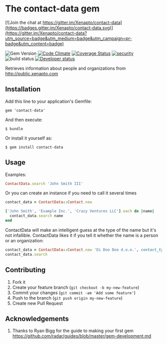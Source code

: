 # The contact-data gem

[![Join the chat at https://gitter.im/Xenapto/contact-data](https://badges.gitter.im/Xenapto/contact-data.svg)](https://gitter.im/Xenapto/contact-data?utm_source=badge&utm_medium=badge&utm_campaign=pr-badge&utm_content=badge)

![Gem Version](http://img.shields.io/gem/v/contact-data.svg?style=flat)&nbsp;[![Code Climate](http://img.shields.io/codeclimate/github/Xenapto/contact-data.svg?style=flat)](https://codeclimate.com/github/Xenapto/contact-data)&nbsp;[![Coverage Status](https://img.shields.io/coveralls/Xenapto/contact-data.svg?style=flat)](https://coveralls.io/r/Xenapto/contact-data?branch=master)
[![security](https://hakiri.io/github/Xenapto/contact-data/develop.svg)](https://hakiri.io/github/Xenapto/contact-data/develop)
![build status](https://circleci.com/gh/Xenapto/contact-data.png?style=shield&circle-token=4c6f3dcc1912d30c8d903ae767f0beee94d9b4e2)
[![Developer status](http://img.shields.io/badge/developer-awesome-brightgreen.svg)](http://xenapto.com)

Retrieves information about people and organizations from http://public.xenapto.com

## Installation

Add this line to your application's Gemfile:

    gem 'contact-data'

And then execute:

    $ bundle

Or install it yourself as:

    $ gem install contact-data

## Usage

Examples:

```ruby
ContactData.search 'John Smith III'
```

Or you can create an instance if you need to call it several times

```ruby
contact_data = ContactData::Contact.new

['John Smith', 'Example Inc.', 'Crazy Ventures LLC'].each do |name|
  contact_data.search name
end
```

ContactData will make an intelligent guess at the type of the name but it's not infallible. ContactData likes it if you tell it whether the name is a person or an organization:

```ruby
contact_data = ContactData::Contact.new 'Di Doo Doo d.o.o.', contact_type: :organization
contact_data.search
```

## Contributing

1.  Fork it
1.  Create your feature branch (`git checkout -b my-new-feature`)
1.  Commit your changes (`git commit -am 'Add some feature'`)
1.  Push to the branch (`git push origin my-new-feature`)
1.  Create new Pull Request

## Acknowledgements

1.  Thanks to Ryan Bigg for the guide to making your first gem https://github.com/radar/guides/blob/master/gem-development.md
